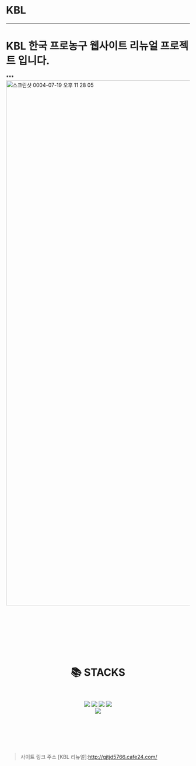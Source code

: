 <h1>KBL</h1>



***


<h1>KBL 한국 프로농구 웹사이트 리뉴얼 프로젝트 입니다.</h1>
***
<img width="1433" alt="스크린샷 0004-07-19 오후 11 28 05" src="https://user-images.githubusercontent.com/90735190/179775328-b132d1a9-b1b8-49dc-a4fe-4662a9dda310.png">










  

  

  

  





<div align=center><h1>📚 STACKS</h1></div>

  

 





<div align=center> 
<img src="https://img.shields.io/badge/html5-E34F26?style=for-the-badge&logo=html5&logoColor=white">
 <img src="https://img.shields.io/badge/css-1572B6?style=for-the-badge&logo=css3&logoColor=white"> 
  <img src="https://img.shields.io/badge/javascript-F7DF1E?style=for-the-badge&logo=javascript&logoColor=black"> 
  <img src="https://img.shields.io/badge/jquery-0769AD?style=for-the-badge&logo=jquery&logoColor=white">
  <br>
  <img src="https://img.shields.io/badge/github-181717?style=for-the-badge&logo=github&logoColor=white">
</div>


  

  

  


>사이트 링크 주소
[KBL 리뉴얼]:http://gjtjd5766.cafe24.com/
